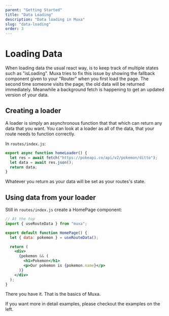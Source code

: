 ```yaml
---
parent: "Getting Started"
title: "Data Loading"
description: "Data loading in Muxa"
slug: "data-loading"
order: 3
---
```


# Loading Data

When loading data the usual react way, is to keep track of multiple states such
as "isLoading". Muxa tries to fix this issue by showing the fallback component
given to your "Router" when you first load the page. The second time someone
visits the page, the old data will be returned immediately. Meanwhile a
background fetch is happening to get an updated version of your data.

## Creating a loader

A loader is simply an asynchronous function that that which can return any data
that you want. You can look at a loader as all of the data, that your route
needs to function correctly.

In `routes/index.js`:

```jsx
export async function homeLoader() {
  let res = await fetch("https://pokeapi.co/api/v2/pokemon/ditto");
  let data = await res.json();
  return data;
}
```

Whatever you return as your data will be set as your routes's state.

## Using data from your loader

Still in `routes/index.js` create a HomePage component:

```jsx
// At the top
import { useRouteData } from "muxa";

export default function HomePage() {
  let { data: pokemon } = useRouteData();

  return (
    <div>
      {pokemon && (
        <h1>Pokemon</h1>
        <p>Our pokemon is {pokemon.name}</p>
      )}
    </div>
  );
}
```

There you have it. That is the basics of Muxa.

If you want more in detail examples, please checkout the examples on the left.

